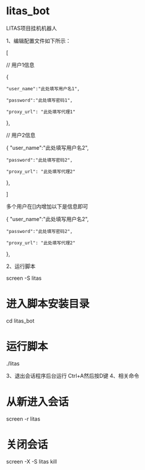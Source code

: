 # litas_bot
LITAS项目挂机机器人

1、编辑配置文件如下所示：

[

  // 用户1信息
  
  {
  
    "user_name":"此处填写用户名1",
    
    "password":"此处填写密码1",
    
    "proxy_url": "此处填写代理1"
    
  },
  
  // 用户2信息
  
  {
    "user_name":"此处填写用户名2",
    
    "password":"此处填写密码2",
    
    "proxy_url": "此处填写代理2"
    
  },
  
]

多个用户在[]内增加以下是信息即可

  {
    "user_name":"此处填写用户名2",
    
    "password":"此处填写密码2",
    
    "proxy_url": "此处填写代理2"
    
  },
  
2、运行脚本

screen -S litas
# 进入脚本安装目录
cd litas_bot
# 运行脚本
./litas

3、退出会话程序后台运行
Ctrl+A然后按D键
4、相关命令
# 从新进入会话
screen -r litas
# 关闭会话
screen -X -S litas kill
